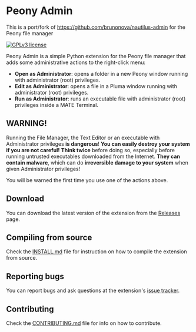 Peony Admin
==============

This is a port/fork of https://github.com/brunonova/nautilus-admin for the Peony file manager

[![GPLv3 license](http://img.shields.io/badge/license-GPLv3-brightgreen.svg)](http://www.gnu.org/licenses/gpl-3.0.html)

Peony Admin is a simple Python extension for the Peony file manager that
adds some administrative actions to the right-click menu:

*   **Open as Administrator**: opens a folder in a new Peony window running
    with administrator (root) privileges.
*   **Edit as Administrator**: opens a file in a Pluma window running with
    administrator (root) privileges.
*   **Run as Administrator**: runs an executable file with administrator (root)
    privileges inside a MATE Terminal.


## WARNING!

Running the File Manager, the Text Editor or an executable with Administrator
privileges **is dangerous**!
**You can easily destroy your system if you are not careful!**
**Think twice** before doing so, especially before running untrusted executables
downloaded from the Internet.
**They can contain malware**, which can do
**irreversible damage to your system** when given Administrator privileges!

You will be warned the first time you use one of the actions above.


## Download

You can download the latest version of the extension from the
[Releases][download] page.


## Compiling from source

Check the [INSTALL.md][install] file for instruction on how to compile the
extension from source.


## Reporting bugs

You can report bugs and ask questions at the extension's [issue tracker][issues].


## Contributing

Check the [CONTRIBUTING.md][contribute] file for info on how to contribute.



[install]: INSTALL.md
[contribute]: CONTRIBUTING.md
[homepage]: https://github.com/infirit/peony-admin
[download]: https://github.com/infirit/peony-admin/releases
[issues]: https://github.com/infirit/peony-admin/issues
